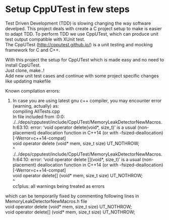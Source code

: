 # Setup CppUTest in few steps  

Test Driven Development (TDD) is slowing changing the way software develped. This project deals with create a C project setup to make is easier to adapt TDD. To perform TDD we use CppUTest, which can produce unit test output compatible with XUnit test.  
The CppUTest (http://cpputest.github.io/) is a unit testing and mocking framework for C and C++.  

With this project the setup for CppUTest which is made easy and no need to install CppUTest.  
Just clone, make..!  
Add new unit test cases and continue with some project specific changes like updating makefile  

Known compilation errors:  
1. In case you are using latest gnu c++ compiler, you may encounter error (warning, actually) as:  
  compiling AllTests.cpp  
  In file included from <command-line>:0:0:  
  ./../deps/cpputest/include/CppUTest/MemoryLeakDetectorNewMacros.h:63:10: error: ‘void operator delete(void*, size_t)’ is a usual (non-placement) deallocation function in C++14 (or with -fsized-deallocation) [-Werror=c++14-compat]  
     void operator delete (void* mem, size_t size) UT_NOTHROW;  
          ^  
  ./../deps/cpputest/include/CppUTest/MemoryLeakDetectorNewMacros.h:64:10: error: ‘void operator delete [](void*, size_t)’ is a usual (non-placement) deallocation function in C++14 (or with -fsized-deallocation) [-Werror=c++14-compat]  
     void operator delete[] (void* mem, size_t size) UT_NOTHROW;  
          ^  
  cc1plus: all warnings being treated as errors  

which can be temporarily fixed by commenting following lines in MemoryLeakDetectorNewMacros.h file  
void operator delete (void* mem, size_t size) UT_NOTHROW;  
void operator delete[] (void* mem, size_t size) UT_NOTHROW;  

